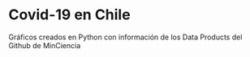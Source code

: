 # Covid-19 en Chile
Gráficos creados en Python con información de los Data Products del Github de MinCiencia
